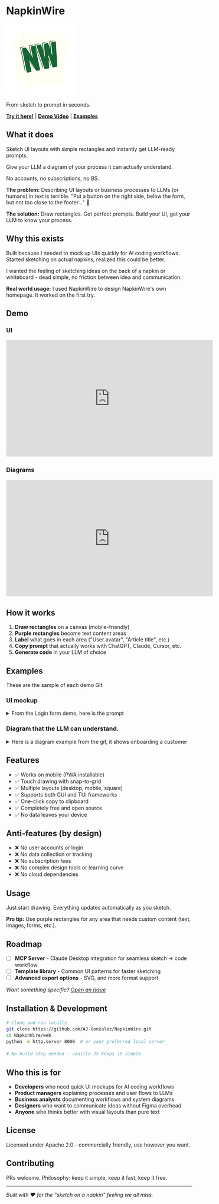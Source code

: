 # NapkinWire

![Napkinwire icon](web/icon-192.png)

From sketch to prompt in seconds.

**[Try it here!](https://www.napkinwire.lat/)** | **[Demo Video](#demo)** | **[Examples](#examples)**

## What it does

Sketch UI layouts with simple rectangles and instantly get LLM-ready prompts.

Give your LLM a diagram of your process it can actually understand.

No accounts, no subscriptions, no BS.

**The problem:** Describing UI layouts or business processes to LLMs (or humans) in text is terrible. "Put a button on the right side, below the form, but not too close to the footer..." 🤮

**The solution:** Draw rectangles. Get perfect prompts. Build your UI, get your LLM to know your process.

## Why this exists

Built because I needed to mock up UIs quickly for AI coding workflows. Started sketching on actual napkins, realized this could be better.

I wanted the feeling of sketching ideas on the back of a napkin or whiteboard - dead simple, no friction between idea and communication.

**Real world usage:** I used NapkinWire to design NapkinWire's own homepage. It worked on the first try.

## Demo

### UI

<iframe width="560" height="315" src="https://www.youtube.com/embed/UkBR1bfjrr8?si=xZYmWjGO4kJypdof" title="YouTube video player" frameborder="0" allow="accelerometer; autoplay; clipboard-write; encrypted-media; gyroscope; picture-in-picture; web-share" referrerpolicy="strict-origin-when-cross-origin" allowfullscreen></iframe>


### Diagrams

<iframe width="560" height="315" src="https://www.youtube.com/embed/tobQSC0ESPI?si=Z57-oN7vsgY9GcrA" title="YouTube video player" frameborder="0" allow="accelerometer; autoplay; clipboard-write; encrypted-media; gyroscope; picture-in-picture; web-share" referrerpolicy="strict-origin-when-cross-origin" allowfullscreen></iframe>

## How it works

1. **Draw rectangles** on a canvas (mobile-friendly)
2. **Purple rectangles** become text content areas  
3. **Label** what goes in each area ("User avatar", "Article title", etc.)
4. **Copy prompt** that actually works with ChatGPT, Claude, Cursor, etc.
5. **Generate code** in your LLM of choice

## Examples

These are the sample of each demo Gif.

### UI mockup

<details>

<summary>From the Login form demo, here is the prompt</summary>


```
Create this GUI using Vanilla JS with Tailwind CSS, it will be used for a Login form for my landing page



                                                     
           ###########################               
           # @@@@@@@@@@@@@@@@@@@@@@  #               
           # @  11111111111       @  #               
           # @@@@@@@@@@@@@@@@@@@@@@  #               
           #                         #               
           # @@@@@@@@@@@@@@@@@@@@@@  #               
           # @  22222222222       @  #               
           # @@@@@@@@@@@@@@@@@@@@@@  #               
           #                         #               
           #                         #               
           # &&&&&&&&&&&&&&&&&&&&    #               
           # &  333333333333    &    #               
           # &                  &    #               
           # &&&&&&&&&&&&&&&&&&&&    #               
           #                         #               
           #                         #               
           #                         #               
           # %%%%%%%    %%%%%%%%%    #               
           # %     %    %       %    #               
           # %444  %    % 5555  %    #               
           # %4 4  %    % 5555  %    #               
           # %444  %    %       %    #               
           # %     %    %       %    #               
           # %     %    %%%%%%%%%    #               
           # %%%%%%%                 #               
           #                         #               
           ###########################               
                                                     
                                                     



Content areas:
Text Area 1: Username or email field
Text Area 2: password field
Text Area 3: captcha (will add later) use placeholder text
Text Area 4: Log in button
Text Area 5: Sign in button


Please create a functional interface that matches this layout exactly. Use the visual structure shown in the ASCII art as your guide for positioning and proportions.

Additional requirements: 

Dark theme with blue accents. 
No rounded corners. 
```


</details>


### Diagram that the LLM can understand.

<details> 

<summary>Here is a diagram example from the gif, it shows onboarding a customer</summary>


```
Here is my Customer onboarding for my SaaS represented as a diagram:

                                                                                                    
                                                                                                    
                                                                                                    
                                                                                                    
                                                                                                    
                                                                                                    
                                          44444444444444444444444444                      999999    
                                          4                        4                     999  999   
                                          4                        4            666     99      99  
                                          4                        4           66 66    99      99  
                                          4                        4          66   66   99      99  
                                          4                        4        66       66 99      99  
                                          4                        4        66       66 99      99  
                                          4                        4          66   66    999  999   
                                          4                        4           66 66      999999    
                                          4                        4            666                 
                                          44444444444444444444444444                                
                                                                                                    
                                                                                                    
                                                                                                    
                                                                                                    
                                                                                                    
                                                                                                    
        1                                                                                           
     1111111                                                           888888888888888888888        
    111111111       2222222222222                                      8                   8        
   111     111      2           2              33                      8                   8        
   11       11      2           2             3333                     8                   8        
   11       11      2           2           33    33                   8                   8        
  111       111     2           2          33      33                  8                   8        
   11       11      2           2        33          33                8                   8        
   11       11      2           2        33          33                8                   8        
   111     111      2           2          33      33                  8                   8        
    111111111       2222222222222           33    33                   8                   8        
     1111111                                  3333                     888888888888888888888        
        1                                      33                                                   
                                                                                                    
                                                                                                    
                                                                                                    
                                                                                                    
                                                                                                    
                                                                                                    
                                                                                                    
                                           55555555555555555555555555           7                   
                                           5                        5          777        1010101010     
                                           5                        5         77 77      10101010101010    
                                           5                        5        77   77    1010     1010   
                                           5                        5       77     77   1010     1010   
                                           5                        5       77     77   10       10   
                                           5                        5        77   77    10       10   
                                           5                        5         77 77     1010     1010   
                                           5                        5          777      1010     1010   
                                           55555555555555555555555555           7        10101010101010    
                                                                                          1010101010     
                                                                                                    
                                                                                                    
                                                                                                    
                                                                                                    
                                                                                                    
                                                                                                    


Legend:
1: Customer joins (Start/End Point)
2: Send welcome email (Process/Action)
3: is b2b? (Decision Point)
4: B2B customer, connect with account rep (Process/Action)
5: B2C, connect with AI chatbot rep (Process/Action)
6: issue? (Decision Point)
7: issue? (Decision Point)
8: If there is an issue escalate to L2 rep (Process/Action)
9: Success! (Start/End Point)
10: Success! (Start/End Point)


Connections:
"Customer joins" → "Send welcome email"
"is b2b?" → "B2B customer, connect with account rep"
"is b2b?" → "B2C, connect with AI chatbot rep"
"Send welcome email" → "is b2b?"
"issue?" → "If there is an issue escalate to L2 rep"
"B2B customer, connect with account rep" → "issue?"
"Success!" → "Success!"
"B2C, connect with AI chatbot rep" → "issue?"
"issue?" → "If there is an issue escalate to L2 rep"
"issue?" → "Success!"

Additional context:
This starts with a customer that just joined
```

</details>


## Features

- ✅ Works on mobile (PWA installable)
- ✅ Touch drawing with snap-to-grid
- ✅ Multiple layouts (desktop, mobile, square)
- ✅ Supports both GUI and TUI frameworks
- ✅ One-click copy to clipboard
- ✅ Completely free and open source
- ✅ No data leaves your device

## Anti-features (by design)

- ❌ No user accounts or login
- ❌ No data collection or tracking
- ❌ No subscription fees  
- ❌ No complex design tools or learning curve
- ❌ No cloud dependencies

## Usage

Just start drawing. Everything updates automatically as you sketch.

**Pro tip:** Use purple rectangles for any area that needs custom content (text, images, forms, etc.).

## Roadmap

- [ ] **MCP Server** - Claude Desktop integration for seamless sketch → code workflow
- [ ] **Template library** - Common UI patterns for faster sketching
- [ ] **Advanced export options** - SVG, and more format support

*Want something specific? [Open an issue](https://github.com/AJ-Gonzalez/NapkinWire/issues)*

## Installation & Development

```bash
# Clone and run locally
git clone https://github.com/AJ-Gonzalez/NapkinWire.git
cd NapkinWire/web
python -m http.server 8000  # or your preferred local server

# No build step needed - vanilla JS keeps it simple
```

## Who this is for

- **Developers** who need quick UI mockups for AI coding workflows
- **Product managers** explaining processes and user flows to LLMs
- **Business analysts** documenting workflows and system diagrams  
- **Designers** who want to communicate ideas without Figma overhead  
- **Anyone** who thinks better with visual layouts than pure text

## License

Licensed under Apache 2.0 - commercially friendly, use however you want.

## Contributing

PRs welcome. Philosophy: keep it simple, keep it fast, keep it free.

---

*Built with ❤️ for the "sketch on a napkin" feeling we all miss.*
